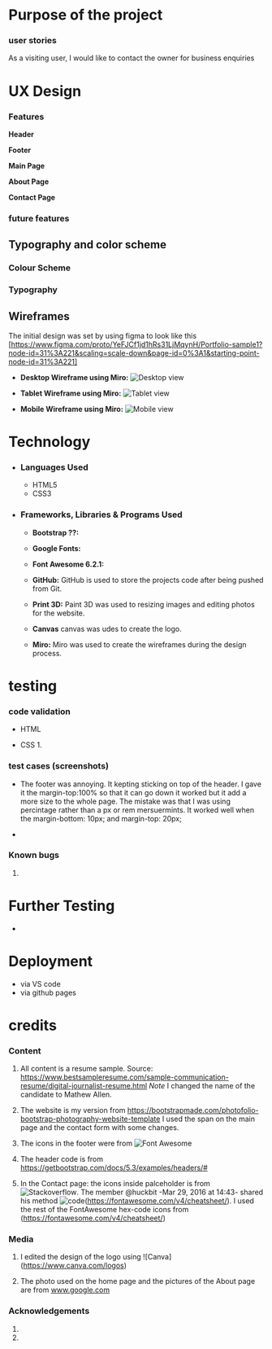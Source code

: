 # Purpose of the project


### user stories
 As a visiting user, I would like to contact the owner for business enquiries


# UX Design

### Features

 **Header**


**Footer**


**Main Page**


**About Page**


**Contact Page**




### future features



## Typography and color scheme

### Colour Scheme
 

### Typography

 


## Wireframes

 The initial design was set by using figma to look like this
 [https://www.figma.com/proto/YeFJCf1jd1hRs31LjMqynH/Portfolio-sample1?node-id=31%3A221&scaling=scale-down&page-id=0%3A1&starting-point-node-id=31%3A221]

 - **Desktop Wireframe using Miro:**
    ![Desktop view](https://github.com/Jawahir01/MilestoneProject/blob/master/assets/img/miro-desktop.png)

 - **Tablet Wireframe using Miro:**
    ![Tablet view](https://github.com/Jawahir01/MilestoneProject/blob/master/assets/img/miro-tablet.png)

 - **Mobile Wireframe using Miro:**
    ![Mobile view](https://github.com/Jawahir01/MilestoneProject/blob/master/assets/img/miro-phone.png)



# Technology
 - ### Languages Used
    + HTML5
    + CSS3

 - ### Frameworks, Libraries & Programs Used
    - **Bootstrap ??:**
    

    - **Google Fonts:**
    

    - **Font Awesome 6.2.1:**
    
    - **GitHub:**
    GitHub is used to store the projects code after being pushed from Git.

    - **Print 3D:**
    Paint 3D was used to resizing images and editing photos for the website.

    - **Canvas**
    canvas was udes to create the logo.

    - **Miro:**
    Miro was used to create the wireframes during the design process.


# testing

### code validation
- HTML
    
    
- CSS
    1. 
    
### test cases (screenshots)

- The footer was annoying. It kepting sticking on top of the header. I gave it the margin-top:100% so that it can go down it worked but it add a more size to the whole page. The mistake was that I was using percintage rather than a px or rem mersuermints. It worked well when the  margin-bottom: 10px; and margin-top: 20px;

- 
### Known bugs
1. 




# Further Testing
-


# Deployment
- via VS code
- via github pages



# credits

### Content
1. All content is a resume sample.
 Source: https://www.bestsampleresume.com/sample-communication-resume/digital-journalist-resume.html
    *Note* I changed the name of the candidate to Mathew Allen.

2. The website is my version from
    https://bootstrapmade.com/photofolio-bootstrap-photography-website-template
    I used the span on the main page and the contact form with some changes.

3. The icons in the footer were from ![Font Awesome](https://fontawesome.com)

4. The header code is from https://getbootstrap.com/docs/5.3/examples/headers/#

5. In the Contact page: the icons inside palceholder is from ![Stackoverflow](https://stackoverflow.com/questions/19350291/use-font-awesome-icon-in-placeholder). The member @huckbit -Mar 29, 2016 at 14:43- shared his method ![code ](https://codepen.io/huckbit/pen/rezezb?editors=1100#0)(https://fontawesome.com/v4/cheatsheet/).
I used the rest of the FontAwesome hex-code icons from (https://fontawesome.com/v4/cheatsheet/)


### Media
1. I edited the design of the logo using ![Canva] (https://www.canva.com/logos)

2. The photo used on the home page and the pictures of the About page are from
    www.google.com


### Acknowledgements
1. 
2. 
